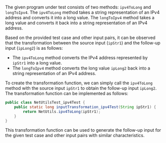The given program under test consists of two methods: `ipv4ToLong` and `longToIpv4`. The `ipv4ToLong` method takes a string representation of an IPv4 address and converts it into a long value. The `longToIpv4` method takes a long value and converts it back into a string representation of an IPv4 address.

Based on the provided test case and other input pairs, it can be observed that the transformation between the source input (`ipStr1`) and the follow-up input (`ipLong2`) is as follows:

- The `ipv4ToLong` method converts the IPv4 address represented by `ipStr1` into a long value.
- The `longToIpv4` method converts the long value `ipLong2` back into a string representation of an IPv4 address.

To create the transformation function, we can simply call the `ipv4ToLong` method with the source input `ipStr1` to obtain the follow-up input `ipLong2`. The transformation function can be implemented as follows:

```java
public class NetUtilsTest_ipv4Test {
    public static long inputTransformation_ipv4Test(String ipStr1) {
        return NetUtils.ipv4ToLong(ipStr1);
    }
}
```

This transformation function can be used to generate the follow-up input for the given test case and other input pairs with similar characteristics.